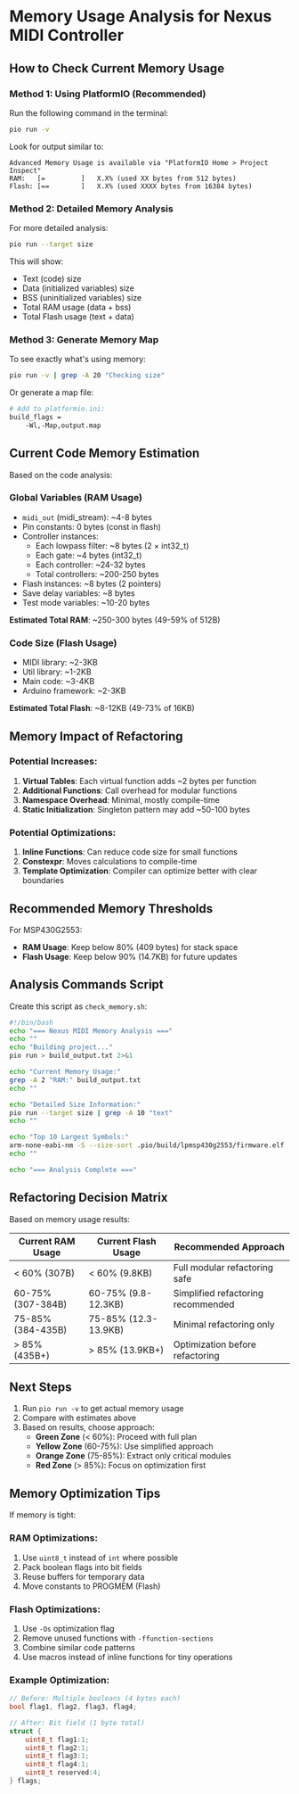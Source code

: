 # Memory Usage Analysis for Nexus MIDI Controller

## How to Check Current Memory Usage

### Method 1: Using PlatformIO (Recommended)

Run the following command in the terminal:
```bash
pio run -v
```

Look for output similar to:
```
Advanced Memory Usage is available via "PlatformIO Home > Project Inspect"
RAM:   [=         ]   X.X% (used XX bytes from 512 bytes)
Flash: [==        ]   X.X% (used XXXX bytes from 16384 bytes)
```

### Method 2: Detailed Memory Analysis

For more detailed analysis:
```bash
pio run --target size
```

This will show:
- Text (code) size
- Data (initialized variables) size  
- BSS (uninitialized variables) size
- Total RAM usage (data + bss)
- Total Flash usage (text + data)

### Method 3: Generate Memory Map

To see exactly what's using memory:
```bash
pio run -v | grep -A 20 "Checking size"
```

Or generate a map file:
```bash
# Add to platformio.ini:
build_flags = 
    -Wl,-Map,output.map
```

## Current Code Memory Estimation

Based on the code analysis:

### Global Variables (RAM Usage)
- `midi_out` (midi_stream): ~4-8 bytes
- Pin constants: 0 bytes (const in flash)
- Controller instances:
  - Each lowpass filter: ~8 bytes (2 × int32_t)
  - Each gate: ~4 bytes (int32_t)
  - Each controller: ~24-32 bytes
  - Total controllers: ~200-250 bytes
- Flash instances: ~8 bytes (2 pointers)
- Save delay variables: ~8 bytes
- Test mode variables: ~10-20 bytes

**Estimated Total RAM**: ~250-300 bytes (49-59% of 512B)

### Code Size (Flash Usage)
- MIDI library: ~2-3KB
- Util library: ~1-2KB
- Main code: ~3-4KB
- Arduino framework: ~2-3KB

**Estimated Total Flash**: ~8-12KB (49-73% of 16KB)

## Memory Impact of Refactoring

### Potential Increases:
1. **Virtual Tables**: Each virtual function adds ~2 bytes per function
2. **Additional Functions**: Call overhead for modular functions
3. **Namespace Overhead**: Minimal, mostly compile-time
4. **Static Initialization**: Singleton pattern may add ~50-100 bytes

### Potential Optimizations:
1. **Inline Functions**: Can reduce code size for small functions
2. **Constexpr**: Moves calculations to compile-time
3. **Template Optimization**: Compiler can optimize better with clear boundaries

## Recommended Memory Thresholds

For MSP430G2553:
- **RAM Usage**: Keep below 80% (409 bytes) for stack space
- **Flash Usage**: Keep below 90% (14.7KB) for future updates

## Analysis Commands Script

Create this script as `check_memory.sh`:
```bash
#!/bin/bash
echo "=== Nexus MIDI Memory Analysis ==="
echo ""
echo "Building project..."
pio run > build_output.txt 2>&1

echo "Current Memory Usage:"
grep -A 2 "RAM:" build_output.txt
echo ""

echo "Detailed Size Information:"
pio run --target size | grep -A 10 "text"
echo ""

echo "Top 10 Largest Symbols:"
arm-none-eabi-nm -S --size-sort .pio/build/lpmsp430g2553/firmware.elf | tail -10
echo ""

echo "=== Analysis Complete ==="
```

## Refactoring Decision Matrix

Based on memory usage results:

| Current RAM Usage | Current Flash Usage | Recommended Approach |
|-------------------|---------------------|---------------------|
| < 60% (307B) | < 60% (9.8KB) | Full modular refactoring safe |
| 60-75% (307-384B) | 60-75% (9.8-12.3KB) | Simplified refactoring recommended |
| 75-85% (384-435B) | 75-85% (12.3-13.9KB) | Minimal refactoring only |
| > 85% (435B+) | > 85% (13.9KB+) | Optimization before refactoring |

## Next Steps

1. Run `pio run -v` to get actual memory usage
2. Compare with estimates above
3. Based on results, choose approach:
   - **Green Zone** (< 60%): Proceed with full plan
   - **Yellow Zone** (60-75%): Use simplified approach
   - **Orange Zone** (75-85%): Extract only critical modules
   - **Red Zone** (> 85%): Focus on optimization first

## Memory Optimization Tips

If memory is tight:

### RAM Optimizations:
1. Use `uint8_t` instead of `int` where possible
2. Pack boolean flags into bit fields
3. Reuse buffers for temporary data
4. Move constants to PROGMEM (Flash)

### Flash Optimizations:
1. Use `-Os` optimization flag
2. Remove unused functions with `-ffunction-sections`
3. Combine similar code patterns
4. Use macros instead of inline functions for tiny operations

### Example Optimization:
```cpp
// Before: Multiple booleans (4 bytes each)
bool flag1, flag2, flag3, flag4;

// After: Bit field (1 byte total)
struct {
    uint8_t flag1:1;
    uint8_t flag2:1;
    uint8_t flag3:1;
    uint8_t flag4:1;
    uint8_t reserved:4;
} flags;